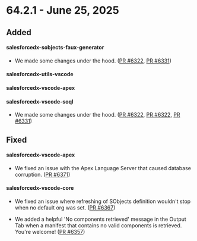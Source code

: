# 64.2.1 - June 25, 2025

## Added

#### salesforcedx-sobjects-faux-generator

- We made some changes under the hood. ([PR #6322](https://github.com/forcedotcom/salesforcedx-vscode/pull/6322), [PR #6331](https://github.com/forcedotcom/salesforcedx-vscode/pull/6331))


#### salesforcedx-utils-vscode
#### salesforcedx-vscode-apex
#### salesforcedx-vscode-soql

- We made some changes under the hood. ([PR #6322](https://github.com/forcedotcom/salesforcedx-vscode/pull/6322), [PR #6322](https://github.com/forcedotcom/salesforcedx-vscode/pull/6322), [PR #6331](https://github.com/forcedotcom/salesforcedx-vscode/pull/6331))


## Fixed

#### salesforcedx-vscode-apex

- We fixed an issue with the Apex Language Server that caused database corruption. ([PR #6371](https://github.com/forcedotcom/salesforcedx-vscode/pull/6371))

#### salesforcedx-vscode-core

- We fixed an issue where refreshing of SObjects definition wouldn't stop when no default org was set. ([PR #6367](https://github.com/forcedotcom/salesforcedx-vscode/pull/6367))

- We added a helpful 'No components retrieved' message in the Output Tab when a manifest that contains no valid components is retrieved. You're welcome! ([PR #6357](https://github.com/forcedotcom/salesforcedx-vscode/pull/6357))
